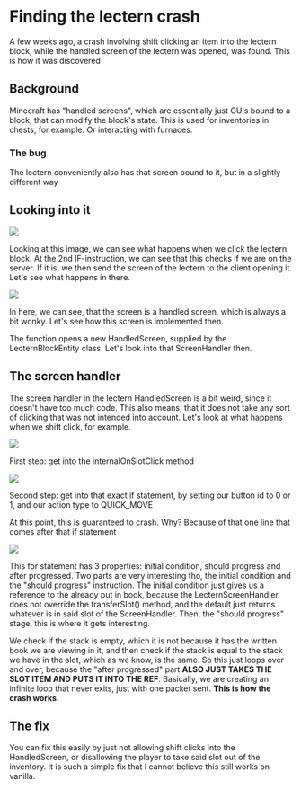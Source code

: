 # Finding the lectern crash
A few weeks ago, a crash involving shift clicking an item into the lectern block, while the handled screen of the lectern was opened, was found. This is how it was discovered
## Background
Minecraft has "handled screens", which are essentially just GUIs bound to a block, that can modify the block's state. This is used for inventories in chests, for example. Or interacting with furnaces.
### The bug
The lectern conveniently also has that screen bound to it, but in a slightly different way

## Looking into it
![](https://s2.loli.net/2022/04/24/qm2lbjOMnwLerVv.png)

Looking at this image, we can see what happens when we click the lectern block. At the 2nd IF-instruction, we can see that this checks if we are on the server. If it is, we then send the screen of the lectern to the client opening it. Let's see what happens in there.

![](https://s2.loli.net/2022/04/24/sky4Y2JNoxULO7p.png)

In here, we can see, that the screen is a handled screen, which is always a bit wonky. Let's see how this screen is implemented then.

The function opens a new HandledScreen, supplied by the LecternBlockEntity class. Let's look into that ScreenHandler then.

## The screen handler
The screen handler in the lectern HandledScreen is a bit weird, since it doesn't have too much code. This also means, that it does not take any sort of clicking that was not intended into account. Let's look at what happens when we shift click, for example.


![](https://s2.loli.net/2022/04/24/u4a1BHejm3ViTGK.png)

First step: get into the internalOnSlotClick method

![](https://s2.loli.net/2022/04/24/cYR6wCpH8zOJlUW.png)

Second step: get into that exact if statement, by setting our button id to 0 or 1, and our action type to QUICK_MOVE

At this point, this is guaranteed to crash. Why? Because of that one line that comes after that if statement

![](https://s2.loli.net/2022/04/24/ru9JOndiKTzWyX4.png)

This for statement has 3 properties: initial condition, should progress and after progressed. Two parts are very interesting tho, the initial condition and the "should progress" instruction. The initial condition just gives us a reference to the already put in book, because the LecternScreenHandler does not override the transferSlot() method, and the default just returns whatever is in said slot of the ScreenHandler. Then, the "should progress" stage, this is where it gets interesting.

We check if the stack is empty, which it is not because it has the written book we are viewing in it, and then check if the stack is equal to the stack we have in the slot, which as we know, is the same. So this just loops over and over, because the "after progressed" part **ALSO JUST TAKES THE SLOT ITEM AND PUTS IT INTO THE REF**. Basically, we are creating an infinite loop that never exits, just with one packet sent. **This is how the crash works.**

## The fix
You can fix this easily by just not allowing shift clicks into the HandledScreen, or disallowing the player to take said slot out of the inventory. It is such a simple fix that I cannot believe this still works on vanilla.
